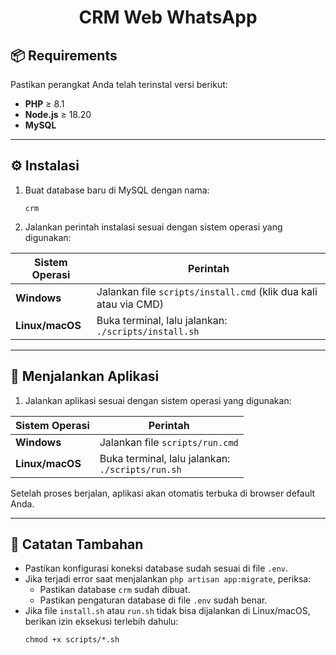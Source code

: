 <h1 align="center">CRM Web WhatsApp</h1>

<h2>📦 Requirements</h2>
<p>Pastikan perangkat Anda telah terinstal versi berikut:</p>
<ul>
  <li><strong>PHP</strong> ≥ 8.1</li>
  <li><strong>Node.js</strong> ≥ 18.20</li>
  <li><strong>MySQL</strong></li>
</ul>

<hr />

<h2>⚙️ Instalasi</h2>
<ol>
  <li>Buat database baru di MySQL dengan nama:
    <pre><code>crm</code></pre>
  </li>
  <li>Jalankan perintah instalasi sesuai dengan sistem operasi yang digunakan:</li>
</ol>

<table>
<thead>
<tr><th>Sistem Operasi</th><th>Perintah</th></tr>
</thead>
<tbody>
<tr><td><strong>Windows</strong></td><td>Jalankan file <code>scripts/install.cmd</code> (klik dua kali atau via CMD)</td></tr>
<tr><td><strong>Linux/macOS</strong></td><td>Buka terminal, lalu jalankan:<br><code>./scripts/install.sh</code></td></tr>
</tbody>
</table>

<hr />

<h2>🚀 Menjalankan Aplikasi</h2>
<ol>
  <li>Jalankan aplikasi sesuai dengan sistem operasi yang digunakan:</li>
</ol>

<table>
<thead>
<tr><th>Sistem Operasi</th><th>Perintah</th></tr>
</thead>
<tbody>
<tr><td><strong>Windows</strong></td><td>Jalankan file <code>scripts/run.cmd</code></td></tr>
<tr><td><strong>Linux/macOS</strong></td><td>Buka terminal, lalu jalankan:<br><code>./scripts/run.sh</code></td></tr>
</tbody>
</table>

<p>Setelah proses berjalan, aplikasi akan otomatis terbuka di browser default Anda.</p>

<hr />

<h2>📝 Catatan Tambahan</h2>
<ul>
  <li>Pastikan konfigurasi koneksi database sudah sesuai di file <code>.env</code>.</li>
  <li>Jika terjadi error saat menjalankan <code>php artisan app:migrate</code>, periksa:
    <ul>
      <li>Pastikan database <code>crm</code> sudah dibuat.</li>
      <li>Pastikan pengaturan database di file <code>.env</code> sudah benar.</li>
    </ul>
  </li>
  <li>Jika file <code>install.sh</code> atau <code>run.sh</code> tidak bisa dijalankan di Linux/macOS, berikan izin eksekusi terlebih dahulu:
    <pre><code>chmod +x scripts/*.sh</code></pre>
  </li>
</ul>
